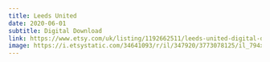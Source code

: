 ```yaml
---
title: Leeds United
date: 2020-06-01
subtitle: Digital Download
link: https://www.etsy.com/uk/listing/1192662511/leeds-united-digital-download-prints
image: https://i.etsystatic.com/34641093/r/il/347920/3773078125/il_794xN.3773078125_8dsf.jpg
---
```

